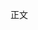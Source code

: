 [//]: 如果需要反馈一个插件错误（如一个未知原因的翻译失败问题），
[//]: 请按照http://yiiguxing.github.io/TranslationPlugin/start.html#faq-fb所述收集并在此附上收集到的错误信息。

正文
